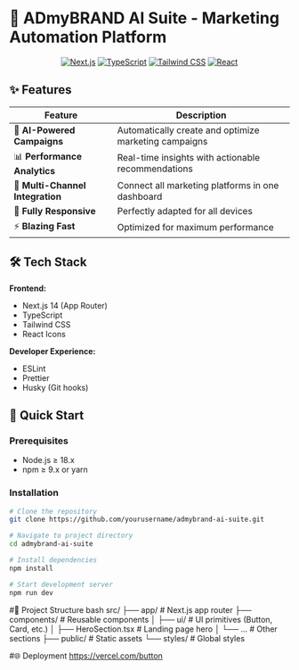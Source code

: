 # 🚀 ADmyBRAND AI Suite - Marketing Automation Platform


<div align="center">

[![Next.js](https://img.shields.io/badge/Next.js-14.0+-black?style=for-the-badge&logo=next.js)](https://nextjs.org/)
[![TypeScript](https://img.shields.io/badge/TypeScript-5.0+-3178C6?style=for-the-badge&logo=typescript)](https://www.typescriptlang.org/)
[![Tailwind CSS](https://img.shields.io/badge/Tailwind_CSS-3.3+-06B6D4?style=for-the-badge&logo=tailwind-css)](https://tailwindcss.com/)
[![React](https://img.shields.io/badge/React-18.2+-61DAFB?style=for-the-badge&logo=react)](https://reactjs.org/)

</div>

## ✨ Features

<div align="center">

| Feature | Description |
|---------|-------------|
| 🧠 **AI-Powered Campaigns** | Automatically create and optimize marketing campaigns |
| 📊 **Performance Analytics** | Real-time insights with actionable recommendations |
| 🔗 **Multi-Channel Integration** | Connect all marketing platforms in one dashboard |
| 📱 **Fully Responsive** | Perfectly adapted for all devices |
| ⚡ **Blazing Fast** | Optimized for maximum performance |

</div>

## 🛠️ Tech Stack

**Frontend:**
- Next.js 14 (App Router)
- TypeScript
- Tailwind CSS
- React Icons

**Developer Experience:**
- ESLint
- Prettier
- Husky (Git hooks)

## 🚀 Quick Start

### Prerequisites
- Node.js ≥ 18.x
- npm ≥ 9.x or yarn

### Installation
```bash
# Clone the repository
git clone https://github.com/yourusername/admybrand-ai-suite.git

# Navigate to project directory
cd admybrand-ai-suite

# Install dependencies
npm install

# Start development server
npm run dev
```




#📂 Project Structure
bash
src/
├── app/                # Next.js app router
├── components/         # Reusable components
│   ├── ui/            # UI primitives (Button, Card, etc.)
│   ├── HeroSection.tsx # Landing page hero
│   └── ...            # Other sections
├── public/            # Static assets
└── styles/            # Global styles




#🌐 Deployment
https://vercel.com/button

